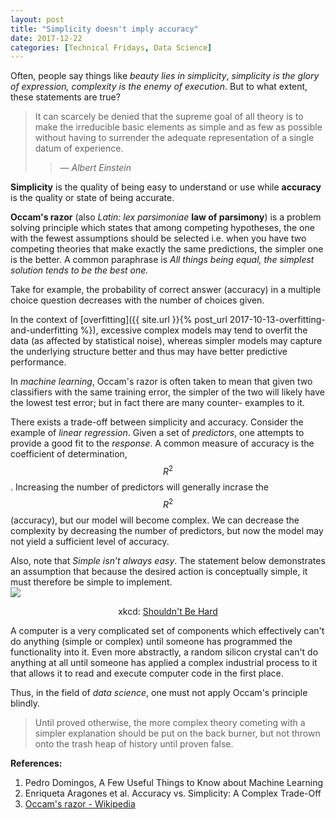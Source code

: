 ```yaml
---
layout: post
title: "Simplicity doesn't imply accuracy"
date: 2017-12-22
categories: [Technical Fridays, Data Science]
---
```


Often, people say things like *beauty lies in simplicity*, *simplicity is the glory of expression, complexity is the enemy of execution*. But to what extent, these statements are true?

> It can scarcely be denied that the supreme goal of all theory is to make the irreducible basic elements as simple and as few as possible without having to surrender the adequate representation of a single datum of experience.
> > &mdash; <cite>Albert Einstein</cite>

**Simplicity** is the quality of being easy to understand or use while **accuracy** is the quality or state of being accurate.

**Occam's razor** (also *Latin: lex parsimoniae* **law of parsimony**) is a problem solving principle which states that among competing hypotheses, the one with the fewest assumptions should be selected i.e. when you have two competing theories that make exactly the same predictions, the simpler one is the better. A common paraphrase is *All things being equal, the simplest solution tends to be the best one.*

Take for example, the probability of correct answer (accuracy) in a multiple choice question decreases with the number of choices given.

In the context of [overfitting]({{ site.url }}{% post_url 2017-10-13-overfitting-and-underfitting %}), excessive complex models may tend to overfit the data (as affected by statistical noise), whereas simpler models may capture the underlying structure better and thus may have better predictive performance.

In *machine learning*, Occam's razor is often taken to mean that given two classifiers with the same training error, the simpler of the two will likely have the lowest test error; but in fact there are many counter-
examples to it.

There exists a trade-off between simplicity and accuracy. Consider the example of *linear regression*. Given a set of *predictors*, one attempts to provide a good fit to the *response*. A common measure of accuracy is the coefficient of determination, $$R^2$$. Increasing the number of predictors will generally incrase the $$R^2$$ (accuracy), but our model will become complex. We can decrease the complexity by decreasing the number of predictors, but now the model may not yield a sufficient level of accuracy.

Also, note that *Simple isn’t always easy*. The statement below demonstrates an assumption that because the desired action is conceptually simple, it must therefore be simple to implement.
<img src="https://imgs.xkcd.com/comics/shouldnt_be_hard.png" style="float: center; display: block; margin: auto; width: auto; max-width: 100%;">
<div style="text-align: center">
    <figcaption>xkcd: <a href="https://xkcd.com/1349/">Shouldn't Be Hard</a></figcaption>
</div>

A computer is a very complicated set of components which effectively can't do anything (simple or complex) until someone has programmed the functionality into it. Even more abstractly, a random silicon crystal can't do anything at all until someone has applied a complex industrial process to it that allows it to read and execute computer code in the first place.

Thus, in the field of *data science*, one must not apply Occam's principle blindly. 
> Until proved otherwise, the more complex theory cometing with a simpler explanation should be put on the back burner, but not thrown onto the trash heap of history until proven false.

**References:**
1. Pedro Domingos, A Few Useful Things to Know about Machine Learning
2. Enriqueta Aragones et al. Accuracy vs. Simplicity: A Complex Trade-Off
3. <a href="https://en.wikipedia.org/wiki/Occam's_razor">Occam's razor - Wikipedia</a>  


